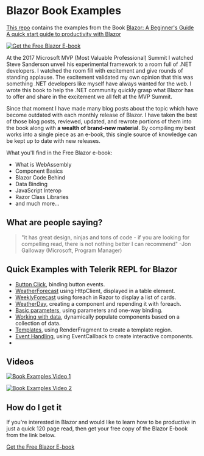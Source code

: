 # Blazor Book Examples

[This repo](https://github.com/EdCharbeneau/BlazorBookExamples) contains the examples from the Book [Blazor: A Beginner's Guide
A quick start guide to productivity with Blazor](https://www.telerik.com/campaigns/blazor/wp-beginners-guide-ebook)

[![Get the Free Blazor E-book](https://edcharbeneau.com/img/posts/1200x628_Facebook-Twitter-LinkedIn-Reddit.png)](https://www.telerik.com/campaigns/blazor/wp-beginners-guide-ebook)

At the 2017 Microsoft MVP (Most Valuable Professional) Summit I watched Steve Sanderson unveil his experimental framework to a room full of .NET developers. I watched the room fill with excitement and give rounds of standing applause. The excitement validated my own opinion that this was something .NET developers like myself have always wanted for the web. I wrote this book to help the .NET community quickly grasp what Blazor has to offer and share in the excitement we all felt at the MVP Summit.

Since that moment I have made many blog posts about the topic which have become outdated with each monthly release of Blazor. I have taken the best of those blog posts, reviewed, updated, and rewrote portions of them into the book along with **a wealth of brand-new material**. By compiling my best works into a single piece as an e-book, this single source of knowledge can be kept up to date with new releases.

What you'll find in the Free Blazor e-book:

- What is WebAssembly
- Component Basics
- Blazor Code Behind
- Data Binding
- JavaScript Interop
- Razor Class Libraries
- and much more...

## What are people saying?

> "it has great design, ninjas and tons of code - if you are looking for compelling read, there is not nothing better I can recommend" -Jon Galloway (Microsoft, Program Manager)

## Quick Examples with Telerik REPL for Blazor

- [Button Click](https://blazorrepl.telerik.com/GlFkPCly54uhbfhx35), binding button events.
- [WeatherForecast](https://blazorrepl.telerik.com/ccudOFPD24TrVFCP19) using HttpClient, displayed in a table element.
- [WeeklyForecast](https://blazorrepl.telerik.com/QmaHumvK448wvklt45) using foreach in Razor to display a list of cards.
- [WeatherDay](https://blazorrepl.telerik.com/mcaxkQvU47G5SEz128), creating a component and repending it with foreach.
- [Basic parameters](https://blazorrepl.telerik.com/QmuHEmvg50eQ6FDG11), using parameters and one-way binding.
- [Working with data](https://blazorrepl.telerik.com/cmYdOQlB04ZVhS8P09), dynamically populate components based on a collection of data.
- [Templates](https://blazorrepl.telerik.com/cwExYQbL11b3N2U218), using RenderFragment to create a template region.
- [Event Handling](https://blazorrepl.telerik.com/wQunacFL31Ge1VrL18), using EventCallback to create interactive components.
- 

## Videos
 
[![Book Examples Video 1](docs/YouTube.png)](https://youtu.be/4uH2Ahz6fIE)

[![Book Examples Video 2](docs/YouTube.png)](https://youtu.be/0fuV9Zp0Wl0)

## How do I get it

If you're interested in Blazor and would like to learn how to be productive in just a quick 120 page read, then get your free copy of the Blazor E-book from the link below.

[Get the Free Blazor E-book](https://www.telerik.com/campaigns/blazor/wp-beginners-guide-ebook)
